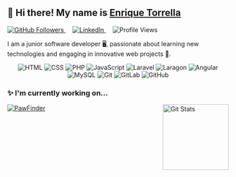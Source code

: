 ## 👋 Hi there! My name is [Enrique Torrella](https://github.com/enrtorgil)

<p>
  <a href="https://github.com/enrtorgil">
    <img alt="GitHub Followers" src="https://img.shields.io/github/followers/enrtorgil?style=for-the-badge&logo=github&color=181717">
  </a>&nbsp;&nbsp;&nbsp;
  <a href="https://www.linkedin.com/in/enriquetorrellagil">
    <img alt="LinkedIn" src="https://img.shields.io/static/v1?label=LinkedIn&message=enriquetorrellagil&style=for-the-badge&logo=linkedin&color=0077B5">
  </a>&nbsp;&nbsp;&nbsp;
  <img src="https://komarev.com/ghpvc/?username=enrtorgil&color=006bed" alt="Profile Views">
</p>

I am a junior software developer 🖥, passionate about learning new technologies and engaging in innovative web projects 🌟.

<div style="text-align: center;">
  <p>
    <img src="https://img.shields.io/badge/HTML-E34F26?style=for-the-badge&logo=html5&logoColor=white" alt="HTML">
    <img src="https://img.shields.io/badge/CSS-1572B6?style=for-the-badge&logo=css3&logoColor=white" alt="CSS">
    <img src="https://img.shields.io/badge/PHP-777BB4?style=for-the-badge&logo=php&logoColor=white" alt="PHP">
    <img src="https://img.shields.io/badge/JavaScript-F7DF1E?style=for-the-badge&logo=javascript&logoColor=black" alt="JavaScript">
    <img src="https://img.shields.io/badge/Laravel-F55247?style=for-the-badge&logo=laravel&logoColor=white" alt="Laravel">
    <img src="https://img.shields.io/badge/Laragon-0E83CD?style=for-the-badge&logo=laragon&logoColor=white" alt="Laragon">
    <img src="https://img.shields.io/badge/Angular-DD0031?style=for-the-badge&logo=angular&logoColor=white" alt="Angular">
    <img src="https://img.shields.io/badge/MySQL-4479A1?style=for-the-badge&logo=mysql&logoColor=white" alt="MySQL">
    <img src="https://img.shields.io/badge/Git-181717?style=for-the-badge&logo=git&logoColor=white" alt="Git">
    <img src="https://img.shields.io/badge/GitLab-FC6D26?style=for-the-badge&logo=gitlab&logoColor=white" alt="GitLab">
    <img src="https://img.shields.io/badge/GitHub-181717?style=for-the-badge&logo=github&logoColor=white" alt="GitHub">
    </p>
</div>

### ✨ I'm currently working on...

<p>

  <a href="https://github.com/enrtorgil"><img alt="Git Stats" src="http://github-readme-stats-bezhansalleh.vercel.app/api?username=enrtorgil&show_icons=true&count_private=true" align="right" height="150" /></a>

  [![PawFinder](https://github-readme-stats-bezhansalleh.vercel.app/api/pin/?username=enrtorgil&repo=pawFinder&cache_bust=1)](https://github.com/enrtorgil/pawFinder)

</p>